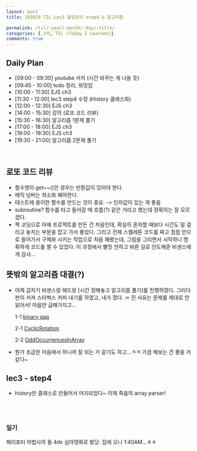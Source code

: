 ```yaml
---
layout: post
title: 181029 TIL Lec3 할일관리 step4 & 알고리즘 

permalink: /til/:year/:month/:day/:title/
categories: [_1막, TIL (Today I Learned)]
comments: true
---
```


## Daily Plan
- [09:00 - 09:30] youtube 서치 (시간 바꾸는 게 나을 듯)
- [09:45 - 10:00] todo 정리, 워밍업
- [10:00 - 11:30] EJS ch3
- [11:30 - 12:00] lec3 step4 수정 (History 클래스화)
- [12:00 - 12:30] EJS ch3 
- [14:00 - 15:30] 강의 (로또 코드 리뷰)
- [15:30 - 16:30] 알고리즘 1문제 풀기
- [17:00 - 18:00] EJS ch3
- [19:00 - 19:30] EJS ch3
- [19:30 - 21:00] 알고리즘 2문제 풀기

<br>

## 로또 코드 리뷰 
- 함수명이 get~~()인 경우는 반환값이 있어야 한다.
- 매직 넘버는 최소화 해야한다. 
- 테스트에 용이한 함수를 만드는 것이 중요. -> 인자값이 있는 게 좋음
- subroutine? 함수를 타고 들어갈 때 흐름(?) 같은 거라고 했는데 정확히는 잘 모르겠다.
- 짝 코딩으로 아예 프로젝트를 만든 건 처음인데, 확실히 혼자할 때보다 시간도 덜 걸리고 놓치는 부분을 잡고 가서 좋았다. 
그리고 전체 스켈레톤 코드를 짜고 점점 안으로 들어가서 구체화 시키는 작업으로 처음 해봤는데, 그림을 그리면서 시작하니 명확하게 코드를 짤 수 있었다. 이 과정에서 뻘짓 안하고 바른 길로 인도해준 비센스에게 감사... 



## 뜻밖의 알고리즘 대결(?)
- 어제 갑자기 비센스랑 헤드랑 [시간 정해놓고 알고리즘 풀기]를 진행하였다. 그러다 판이 커져 스타벅스 커피 내기를 하였고, 내가 졌다. ㅠ 진 사유는 문제를 제대로 안 읽어서! 마음만 급해가지고... 

    1-1 [binary gap](https://gist.github.com/developersoom/0c0482849af6cb0a92559a282e4f71b1)

    2-1 [CyclicRotation](https://gist.github.com/developersoom/9e6c60fd115b716f201c5a17d42eb11a)

    2-2 [OddOccurrencesInArray](https://gist.github.com/developersoom/7bc533a1fdbc72f4b0fb128203288b2e)

- 뭔가 조급한 마음에서 하니까 잘 되는 거 같기도 하고...ㅋㅋ 가끔 해보는 건 좋을 거 같다~ 


## lec3 - step4 
- history만 클래스로 만들어서 머지되었다~ 이제 죽음의 array parser!


<br>
<br>

### 일기 
해리포터 마법사의 돌 4dx 심야영화로 봤당. 집에 오니 1:40AM...ㅎㅎ
